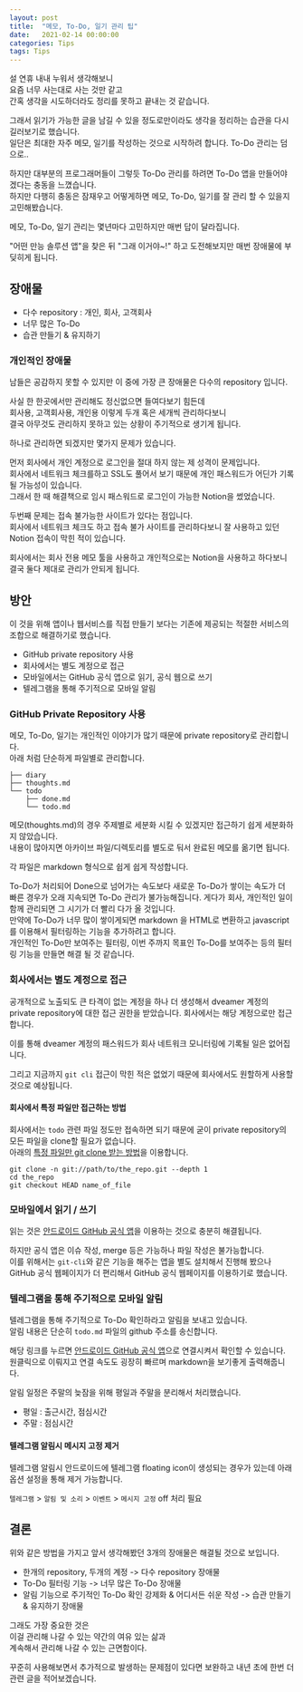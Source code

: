 ```yaml
---
layout: post
title:  "메모, To-Do, 일기 관리 팁"
date:   2021-02-14 00:00:00
categories: Tips
tags: Tips 
---
```



설 연휴 내내 누워서 생각해보니  
요즘 너무 사는대로 사는 것만 같고  
간혹 생각을 시도하더라도 정리를 못하고 끝내는 것 같습니다.  
 
그래서 읽기가 가능한 글을 남길 수 있을 정도로만이라도 생각을 정리하는 습관을 다시 길러보기로 했습니다.  
일단은 최대한 자주 메모, 일기를 작성하는 것으로 시작하려 합니다. To-Do 관리는 덤으로..  

하지만 대부분의 프로그래머들이 그렇듯 To-Do 관리를 하려면 To-Do 앱을 만들어야겠다는 충동을 느꼈습니다.  
하지만 다행히 충동은 잠재우고 어떻게하면 메모, To-Do, 일기를 잘 관리 할 수 있을지 고민해봤습니다.  

<!--more-->

메모, To-Do, 일기 관리는 몇년마다 고민하지만 매번 답이 달라집니다.  
  
"어떤 만능 솔루션 앱"을 찾은 뒤 "그래 이거야~!" 하고 도전해보지만 매번 장애물에 부딪히게 됩니다.  


## 장애물

  * 다수 repository : 개인, 회사, 고객회사 
  * 너무 많은 To-Do 
  * 습관 만들기 & 유지하기 

### 개인적인 장애물

남들은 공감하지 못할 수 있지만 이 중에 가장 큰 장애물은 다수의 repository 입니다.  

사실 한 한곳에서만 관리해도 정신없으면 들여다보기 힘든데  
회사용, 고객회사용, 개인용 이렇게 두개 혹은 세개씩 관리하다보니  
결국 아무것도 관리하지 못하고 있는 상황이 주기적으로 생기게 됩니다.  

하나로 관리하면 되겠지만 몇가지 문제가 있습니다.  

먼저 회사에서 개인 계정으로 로그인을 절대 하지 않는 제 성격이 문제입니다.  
회사에서 네트워크 체크를하고 SSL도 풀어서 보기 때문에 개인 패스워드가 어딘가 기록될 가능성이 있습니다.  
그래서 한 때 해결책으로 임시 패스워드로 로그인이 가능한 Notion을 썼었습니다.   

두번째 문제는 접속 불가능한 사이트가 있다는 점입니다.  
회사에서 네트워크 체크도 하고 접속 불가 사이트를 관리하다보니 잘 사용하고 있던 Notion 접속이 막힌 적이 있습니다.  

회사에서는 회사 전용 메모 툴을 사용하고 개인적으로는 Notion을 사용하고 하다보니 결국 둘다 제대로 관리가 안되게 됩니다.  


## 방안 

이 것을 위해 앱이나 웹서비스를 직접 만들기 보다는 기존에 제공되는 적절한 서비스의 조합으로 해결하기로 했습니다.  

  * GitHub private repository 사용
  * 회사에서는 별도 계정으로 접근
  * 모바일에서는 GitHub 공식 앱으로 읽기, 공식 웹으로 쓰기 
  * 텔레그램을 통해 주기적으로 모바일 알림

### GitHub Private Repository 사용

메모, To-Do, 일기는 개인적인 이야기가 많기 때문에 private repository로 관리합니다.  
아래 처럼 단순하게 파일별로 관리합니다. 

~~~
├── diary
├── thoughts.md
└── todo
    ├── done.md
    └── todo.md
~~~

메모(thoughts.md)의 경우 주제별로 세분화 시킬 수 있겠지만 접근하기 쉽게 세분화하지 않았습니다.  
내용이 많아지면 아카이브 파일/디렉토리를 별도로 둬서 완료된 메모를 옮기면 됩니다.  

각 파일은 markdown 형식으로 쉽게 쉽게 작성합니다.  

To-Do가 처리되어 Done으로 넘어가는 속도보다 새로운 To-Do가 쌓이는 속도가 더 빠른 경우가 오래 지속되면 To-Do 관리가 불가능해집니다. 게다가 회사, 개인적인 일이 함께 관리되면 그 시기가 더 빨리 다가 올 것입니다.  
만약에 To-Do가 너무 많이 쌓이게되면 markdown 을 HTML로 변환하고 javascript를 이용해서 필터링하는 기능을 추가하려고 합니다.  
개인적인 To-Do만 보여주는 필터링, 이번 주까지 목표인 To-Do를 보여주는 등의 필터링 기능을 만들면 해결 될 것 같습니다.  

<!--ads-->

### 회사에서는 별도 계정으로 접근

공개적으로 노출되도 큰 타격이 없는 계정을 하나 더 생성해서 dveamer 계정의 private repository에 대한 접근 권한을 받았습니다. 회사에서는 해당 계정으로만 접근합니다.   

이를 통해 dveamer 계정의 패스워드가 회사 네트워크 모니터링에 기록될 일은 없어집니다.  

그리고 지금까지 ```git cli``` 접근이 막힌 적은 없었기 때문에 회사에서도 원할하게 사용할 것으로 예상됩니다.  

#### 회사에서 특정 파일만 접근하는 방법

회사에서는 ```todo``` 관련 파일 정도만 접속하면 되기 때문에 굳이 private repository의 모든 파일을 clone할 필요가 없습니다.  
아래의 [특정 파일만 git clone 받는 방법](https://stackoverflow.com/a/2466755)을 이용합니다.  

~~~
git clone -n git://path/to/the_repo.git --depth 1
cd the_repo
git checkout HEAD name_of_file
~~~

### 모바일에서 읽기 / 쓰기

읽는 것은 [안드로이드 GitHub 공식 앱](https://play.google.com/store/apps/details?id=com.github.android&hl=ko&gl=US)을 이용하는 것으로 충분히 해결됩니다.  

하지만 공식 앱은 이슈 작성, merge 등은 가능하나 파일 작성은 불가능합니다.  
이를 위해서는 ```git-cli```와 같은 기능을 해주는 앱을 별도 설치해서 진행해 봤으나 GitHub 공식 웹페이지가 더 편리해서 GitHub 공식 웹페이지를 이용하기로 했습니다.  


### 텔레그램을 통해 주기적으로 모바일 알림

텔레그램을 통해 주기적으로 To-Do 확인하라고 알림을 보내고 있습니다.  
알림 내용은 단순히 ```todo.md``` 파일의 github 주소를 송신합니다.  

해당 링크를 누르면 [안드로이드 GitHub 공식 앱](https://play.google.com/store/apps/details?id=com.github.android&hl=ko&gl=US)으로 연결시켜서 확인할 수 있습니다. 원클릭으로 이뤄지고 연결 속도도 굉장히 빠르며 markdown을 보기좋게 출력해줍니다.  

알림 일정은 주말의 늦잠을 위해 평일과 주말을 분리해서 처리했습니다.  

  * 평일 : 출근시간, 점심시간
  * 주말 : 점심시간

#### 텔레그램 알림시 메시지 고정 제거

텔레그램 알림시 안드로이드에 텔레그램 floating icon이 생성되는 경우가 있는데 아래 옵션 설정을 통해 제거 가능합니다.  

```텔레그램``` > ```알림 및 소리``` > ```이벤트``` > ```메시지 고정``` off 처리 필요 


## 결론

위와 같은 방법을 가지고 앞서 생각해봤던 3개의 장애물은 해결될 것으로 보입니다.  

  * 한개의 repository, 두개의 계정 -> 다수 repository 장애물
  * To-Do 필터링 기능 -> 너무 많은 To-Do 장애물
  * 알림 기능으로 주기적인 To-Do 확인 강제화 & 어디서든 쉬운 작성 -> 습관 만들기 & 유지하기 장애물

그래도 가장 중요한 것은  
이걸 관리해 나갈 수 있는 약간의 여유 있는 삶과  
계속해서 관리해 나갈 수 있는 근면함이다.

꾸준히 사용해보면서 추가적으로 발생하는 문제점이 있다면 보완하고 내년 초에 한번 더 관련 글을 적어보겠습니다.  

